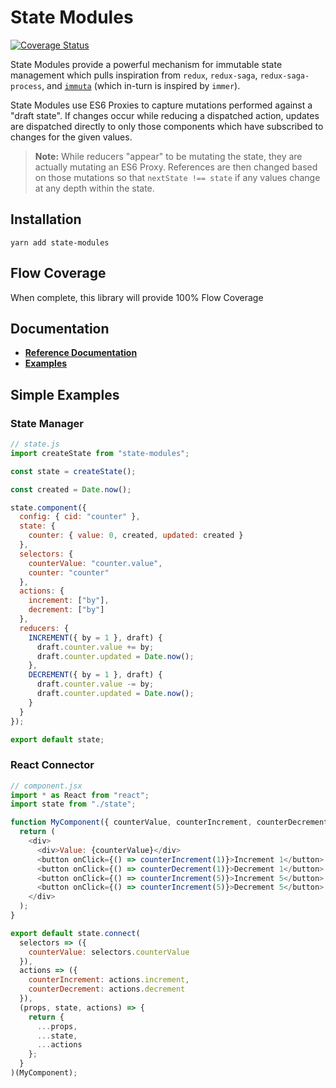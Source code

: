 # State Modules

[![Coverage Status](https://coveralls.io/repos/github/odo-network/state-modules/badge.svg?branch=master)](https://coveralls.io/github/odo-network/state-modules?branch=master)

State Modules provide a powerful mechanism for immutable state management which pulls inspiration from `redux`, `redux-saga`, `redux-saga-process`, and [`immuta`](https://www.github.com/odo-network/immuta) (which in-turn is inspired by `immer`).

State Modules use ES6 Proxies to capture mutations performed against a "draft state". If changes occur while reducing a dispatched action, updates are dispatched directly to only those components which have subscribed to changes for the given values.

> **Note:** While reducers "appear" to be mutating the state, they are actually mutating an ES6 Proxy. References are then changed based on those mutations so that `nextState !== state` if any values change at any depth within the state.

## Installation

```
yarn add state-modules
```

## Flow Coverage

When complete, this library will provide 100% Flow Coverage

## Documentation

- [**Reference Documentation**](./docs/reference.md)
- [**Examples**](./docs/examples.md)

## Simple Examples

### State Manager

```javascript
// state.js
import createState from "state-modules";

const state = createState();

const created = Date.now();

state.component({
  config: { cid: "counter" },
  state: {
    counter: { value: 0, created, updated: created }
  },
  selectors: {
    counterValue: "counter.value",
    counter: "counter"
  },
  actions: {
    increment: ["by"],
    decrement: ["by"]
  },
  reducers: {
    INCREMENT({ by = 1 }, draft) {
      draft.counter.value += by;
      draft.counter.updated = Date.now();
    },
    DECREMENT({ by = 1 }, draft) {
      draft.counter.value -= by;
      draft.counter.updated = Date.now();
    }
  }
});

export default state;
```

### React Connector

```javascript
// component.jsx
import * as React from "react";
import state from "./state";

function MyComponent({ counterValue, counterIncrement, counterDecrement }) {
  return (
    <div>
      <div>Value: {counterValue}</div>
      <button onClick={() => counterIncrement(1)}>Increment 1</button>
      <button onClick={() => counterDecrement(1)}>Decrement 1</button>
      <button onClick={() => counterIncrement(5)}>Increment 5</button>
      <button onClick={() => counterIncrement(5)}>Decrement 5</button>
    </div>
  );
}

export default state.connect(
  selectors => ({
    counterValue: selectors.counterValue
  }),
  actions => ({
    counterIncrement: actions.increment,
    counterDecrement: actions.decrement
  }),
  (props, state, actions) => {
    return {
      ...props,
      ...state,
      ...actions
    };
  }
)(MyComponent);
```
